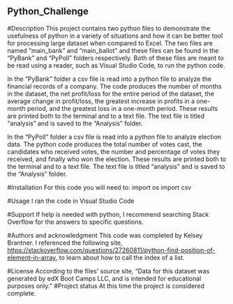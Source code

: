 ## Python_Challenge

#Description
This project contains two python files to demonstrate the usefulness of python in a variety of situations and how it can be better tool for processing large dataset when compared to Excel. The two files are named “main_bank” and “main_ballot” and these files can be found in the “PyBank” and “PyPoll” folders respectively. Both of these files are meant to be read using a reader, such as Visual Studio Code, to run the python code. 

In the “PyBank” folder a csv file is read into a python file to analyze the financial records of a company. The code produces the number of months in the dataset, the net profit/loss for the entire period of the dataset, the average change in profit/loss, the greatest increase in profits in a one-month period, and the greatest loss in a one-month period. These results are printed both to the terminal and to a text file. The text file is titled “analysis” and is saved to the “Analysis” folder. 

In the “PyPoll” folder a csv file is read into a python file to analyze election data. The python code produces the total number of votes cast, the candidates who received votes, the number and percentage of votes they received, and finally who won the election. These results are printed both to the terminal and to a text file. The text file is titled “analysis” and is saved to the “Analysis” folder. 

#Installation
For this code you will need to: 
import os
import csv

#Usage
I ran the code in Visual Studio Code

#Support
If help is needed with python, I recommend searching Stack Overflow for the answers to specific questions.  

#Authors and acknowledgment
This code was completed by Kelsey Brantner. I referenced the following site,   https://stackoverflow.com/questions/27260811/python-find-position-of-element-in-array, to learn about how to call the index of a list. 

#License
According to the files’ source site, “Data for this dataset was generated by edX Boot Camps LLC, and is intended for educational purposes only.”
#Project status
At this time the project is considered complete. 


